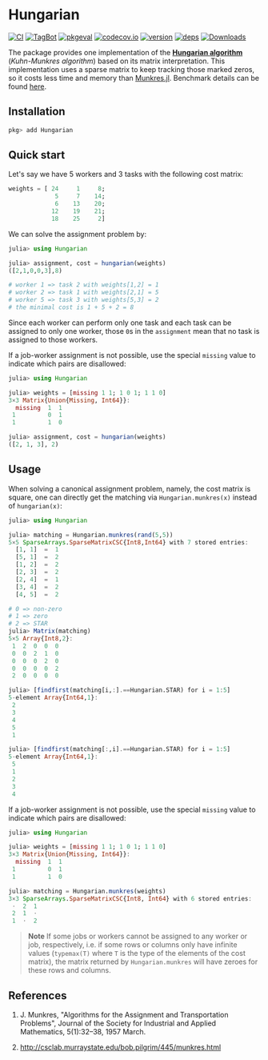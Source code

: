 # Hungarian

[![CI](https://github.com/Gnimuc/Hungarian.jl/actions/workflows/ci.yml/badge.svg)](https://github.com/Gnimuc/Hungarian.jl/actions/workflows/ci.yml)
[![TagBot](https://github.com/Gnimuc/Hungarian.jl/actions/workflows/TagBot.yml/badge.svg)](https://github.com/Gnimuc/Hungarian.jl/actions/workflows/TagBot.yml)
[![pkgeval](https://juliahub.com/docs/Hungarian/pkgeval.svg)](https://juliahub.com/ui/Packages/Hungarian/effdR)
[![codecov.io](http://codecov.io/github/Gnimuc/Hungarian.jl/coverage.svg?branch=master)](http://codecov.io/github/Gnimuc/Hungarian.jl?branch=master)
[![version](https://juliahub.com/docs/Hungarian/version.svg)](https://juliahub.com/ui/Packages/Hungarian/effdR)
[![deps](https://juliahub.com/docs/Hungarian/deps.svg)](https://juliahub.com/ui/Packages/Hungarian/effdR?t=2)
[![Downloads](https://shields.io/endpoint?url=https://pkgs.genieframework.com/api/v1/badge/Hungarian)](https://pkgs.genieframework.com?packages=Hungarian)

The package provides one implementation of the **[Hungarian algorithm](https://en.wikipedia.org/wiki/Hungarian_algorithm)** (*Kuhn-Munkres algorithm*) based on its matrix interpretation. This implementation uses a sparse matrix to keep tracking those marked zeros, so it costs less time and memory than [Munkres.jl](https://github.com/FugroRoames/Munkres.jl). Benchmark details can be found [here](https://github.com/Gnimuc/Hungarian.jl/tree/master/benchmark).

## Installation
```julia
pkg> add Hungarian
```

## Quick start
Let's say we have 5 workers and 3 tasks with the following cost matrix:

```julia
weights = [ 24     1     8;
             5     7    14;
             6    13    20;
            12    19    21;
            18    25     2]
```

We can solve the assignment problem by:

```julia
julia> using Hungarian

julia> assignment, cost = hungarian(weights)
([2,1,0,0,3],8)

# worker 1 => task 2 with weights[1,2] = 1
# worker 2 => task 1 with weights[2,1] = 5
# worker 5 => task 3 with weights[5,3] = 2
# the minimal cost is 1 + 5 + 2 = 8  
```

Since each worker can perform only one task and each task can be assigned to only one worker, those `0`s in the `assignment` mean that no task is assigned to those workers.

If a job-worker assignment is not possible, use the special `missing` value to indicate which pairs are disallowed:

```julia
julia> using Hungarian

julia> weights = [missing 1 1; 1 0 1; 1 1 0]
3×3 Matrix{Union{Missing, Int64}}:
  missing  1  1
 1         0  1
 1         1  0

julia> assignment, cost = hungarian(weights)
([2, 1, 3], 2)
```

## Usage
When solving a canonical assignment problem, namely, the cost matrix is square, one can directly get the matching via `Hungarian.munkres(x)` instead of `hungarian(x)`:

```julia
julia> using Hungarian

julia> matching = Hungarian.munkres(rand(5,5))
5×5 SparseArrays.SparseMatrixCSC{Int8,Int64} with 7 stored entries:
  [1, 1]  =  1
  [5, 1]  =  2
  [1, 2]  =  2
  [2, 3]  =  2
  [2, 4]  =  1
  [3, 4]  =  2
  [4, 5]  =  2

# 0 => non-zero
# 1 => zero
# 2 => STAR
julia> Matrix(matching)
5×5 Array{Int8,2}:
 1  2  0  0  0
 0  0  2  1  0
 0  0  0  2  0
 0  0  0  0  2
 2  0  0  0  0

julia> [findfirst(matching[i,:].==Hungarian.STAR) for i = 1:5]
5-element Array{Int64,1}:
 2
 3
 4
 5
 1

julia> [findfirst(matching[:,i].==Hungarian.STAR) for i = 1:5]
5-element Array{Int64,1}:
 5
 1
 2
 3
 4
```

If a job-worker assignment is not possible, use the special `missing` value to indicate which pairs are disallowed:

```julia
julia> using Hungarian

julia> weights = [missing 1 1; 1 0 1; 1 1 0]
3×3 Matrix{Union{Missing, Int64}}:
  missing  1  1
 1         0  1
 1         1  0

julia> matching = Hungarian.munkres(weights)
3×3 SparseArrays.SparseMatrixCSC{Int8, Int64} with 6 stored entries:
 ⋅  2  1
 2  1  ⋅
 1  ⋅  2
```

> **Note**
> If some jobs or workers cannot be assigned to any worker or job, respectively, i.e. if some rows or columns only have infinite values (`typemax(T)` where `T` is the type of the elements of the cost matrix), the matrix returned by `Hungarian.munkres` will have zeroes for these rows and columns.

## References
1. J. Munkres, "Algorithms for the Assignment and Transportation Problems", Journal of the Society for Industrial and Applied Mathematics, 5(1):32–38, 1957 March.

2. http://csclab.murraystate.edu/bob.pilgrim/445/munkres.html
